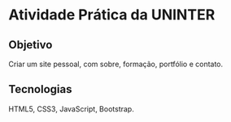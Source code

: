 # Atividade Prática da UNINTER

## Objetivo
Criar um site pessoal, com sobre, formação, portfólio e contato.

## Tecnologias
HTML5, CSS3, JavaScript, Bootstrap.
